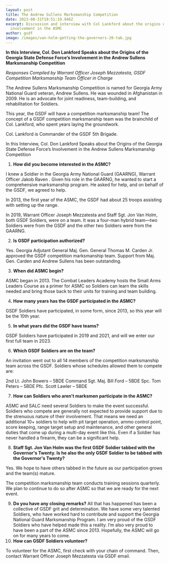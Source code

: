 ```yaml
---
layout: post
title: The Andrew Sullens Marksmanship Competition
date: 2023-08-31T19:51:19.946Z
excerpt: Discussion and interview with Col Lankford about the origins of GSDF's
  involvement in the ASMC
author: gsdf
image: /images/van-holm-getting-the-governers-20-tab.jpg
---
```

**In this Interview, Col. Don Lankford Speaks about the Origins of the 
Georgia State Defense Force’s Involvement in the Andrew Sullens Marksmanship Competition** 

*Responses Compiled by Warrant Officer Joseph Mezzatesta, GSDF Competition Marksmanship Team Officer in Charge*

The Andrew Sullens Marksmanship Competition is named for Georgia Army National Guard veteran, Andrew Sullens. He was wounded in Afghanistan in 2009. He is an advocate for joint readiness, team-building, and rehabilitation for Soldiers.

This year, the GSDF will have a competition marksmanship team! The concept of a GSDF competition marksmanship team was the brainchild of Col. Lankford, who spent years laying the groundwork. 

Col. Lankford is Commander of the GSDF 5th Brigade.

In this Interview, Col. Don Lankford Speaks about the Origins of the 
Georgia State Defense Force’s Involvement in the Andrew Sullens Marksmanship Competition 

1. **How did you become interested in the ASMC?**

I knew a Soldier in the Georgia Army National Guard (GAARNG), Warrant Officer Jakob Raven . Given his role in the GAARNG, he wanted to start a comprehensive marksmanship program. He asked for help, and on behalf of the GSDF, we agreed to help. 

In 2013, the first year of the ASMC, the GSDF had about 25 troops assisting with setting up the range.

In 2019, Warrant Officer Joseph Mezzatesta and Staff Sgt. Jon Van Holm, both GSDF Soldiers, were on a team. It was a four-man hybrid team—two Soldiers were from the GSDF and the other two Soldiers were from the GAARNG.

2. **Is GSDF participation authorized?**

Yes. Georgia Adjutant General Maj. Gen. General Thomas M. Carden Jr. approved the GSDF competition marksmanship team. Support from Maj. Gen. Carden and Andrew Sullens has been outstanding.

3. **When did ASMC begin?**

ASMC began in 2013. The Combat Leaders Academy hosts the Small Arms Leaders Course as a primer for ASMC so Soldiers can learn the skills needed and bring those back to their units for training and team building.

4. **How many years has the GSDF participated in the ASMC?**

GSDF Soldiers have participated, in some form, since 2013, so this year will be the 10th year.

5. **In what years did the GSDF have teams?** 

GSDF Soldiers have participated in 2019 and 2021, and will we enter our first full team in 2023.

6. **Which GSDF Soldiers are on the team?** 

An invitation went out to all 14 members of the competition marksmanship team across the GSDF. Soldiers whose schedules allowed them to compete are: 

2nd Lt. John Bowers – 5BDE
Command Sgt. Maj. Bill Ford – 5BDE
Spc. Tom Peters – 5BDE
Pfc. Scott Lawler – 5BDE

7. **How can Soldiers who aren't marksmen participate in the ASMC?**

ASMC and SALC need several Soldiers to make the event successful. Soldiers who compete are generally not expected to provide support due to the strenuous nature of their involvement. That means we need an additional 10+ soldiers to help with pit target operation, ammo control point, score keeping, range target setup and maintenance, and other general duties that come up during a multi-day event like this. Even if a Soldier has never handled a firearm, they can be a significant help.

8. **Staff Sgt. Jon Van Holm was the first GSDF Soldier tabbed with the Governor's Twenty. Is he also the only GSDF Soldier to be tabbed with the Governor's Twenty?**

Yes. We hope to have others tabbed in the future as our participation grows and the team(s) mature.

The competition marksmanship team conducts training sessions quarterly. We plan to continue to do so after ASMC so that we are ready for the next event.

9. **Do you have any closing remarks?**
          All that has happened has been a collective of GSDF grit and determination. We have some very talented Soldiers, who have worked hard to contribute and support the Georgia National Guard Marksmanship Program. I am very proud of the GSDF Soldiers who have helped made this a reality.
   I’m also very proud to have been a part of the ASMC since 2013. Hopefully, the ASMC will go on for many years to come.
10. **How can GSDF Soldiers volunteer?**

To volunteer for the ASMC, first check with your chain of command. Then, contact Warrant Officer Joseph Mezzatesta via GSDF email.